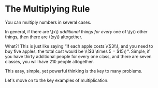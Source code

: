 # The Multiplying Rule

You can multiply numbers in several cases.

In general, if there are \\(x\\) *additional* things *for every* one of \\(y\\) other things, then there are \\(xy\\) altogether.

What?! This is just like saying “If each apple costs \\($3\\), and you need to buy five apples, the total cost would be \\($3 \times 5 = $15\\)''. Simple, if you have thirty additional people for every one class, and there are seven classes, you will have 210 people altogether.

This easy, simple, yet powerful thinking is the key to many problems.

Let's move on to the key examples of multiplication.
